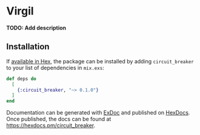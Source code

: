 # Virgil

**TODO: Add description**

## Installation

If [available in Hex](https://hex.pm/docs/publish), the package can be installed
by adding `circuit_breaker` to your list of dependencies in `mix.exs`:

```elixir
def deps do
  [
    {:circuit_breaker, "~> 0.1.0"}
  ]
end
```

Documentation can be generated with [ExDoc](https://github.com/elixir-lang/ex_doc)
and published on [HexDocs](https://hexdocs.pm). Once published, the docs can
be found at <https://hexdocs.pm/circuit_breaker>.

